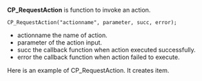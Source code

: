 __CP\_RequestAction__ is function to invoke an action.

	CP_RequestAction("actionname", parameter, succ, error);

* actionname the name of action.
* parameter of the action input.
* succ the callback function when action executed successfully.
* error the callback function when action failed to execute.

Here is an example of CP_RequestAction. It creates item.

